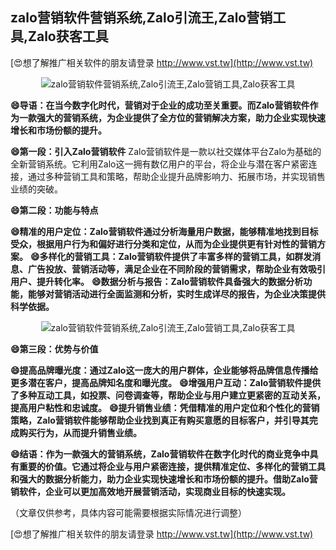 ## **zalo营销软件营销系统,Zalo引流王,Zalo营销工具,Zalo获客工具**

[😍想了解推广相关软件的朋友请登录 http://www.vst.tw](http://www.vst.tw)

 <center><img src="https://vst.tw/MP4/tuiguang/png/7.png" alt="zalo营销软件营销系统,Zalo引流王,Zalo营销工具,Zalo获客工具"></center>

**😄导语：在当今数字化时代，营销对于企业的成功至关重要。而Zalo营销软件作为一款强大的营销系统，为企业提供了全方位的营销解决方案，助力企业实现快速增长和市场份额的提升。**

**😄第一段：引入Zalo营销软件**
Zalo营销软件是一款以社交媒体平台Zalo为基础的全新营销系统。它利用Zalo这一拥有数亿用户的平台，将企业与潜在客户紧密连接，通过多种营销工具和策略，帮助企业提升品牌影响力、拓展市场，并实现销售业绩的突破。

**😄第二段：功能与特点**

**😄精准的用户定位：Zalo营销软件通过分析海量用户数据，能够精准地找到目标受众，根据用户行为和偏好进行分类和定位，从而为企业提供更有针对性的营销方案。**
**😄多样化的营销工具：Zalo营销软件提供了丰富多样的营销工具，如群发消息、广告投放、营销活动等，满足企业在不同阶段的营销需求，帮助企业有效吸引用户、提升转化率。**
**😄数据分析与报告：Zalo营销软件具备强大的数据分析功能，能够对营销活动进行全面监测和分析，实时生成详尽的报告，为企业决策提供科学依据。**

 <center><img src="https://vst.tw/MP4/tuiguang/png/3.png" alt="zalo营销软件营销系统,Zalo引流王,Zalo营销工具,Zalo获客工具"></center>

**😄第三段：优势与价值**

**😄提高品牌曝光度：通过Zalo这一庞大的用户群体，企业能够将品牌信息传播给更多潜在客户，提高品牌知名度和曝光度。**
**😄增强用户互动：Zalo营销软件提供了多种互动工具，如投票、问卷调查等，帮助企业与用户建立更紧密的互动关系，提高用户粘性和忠诚度。**
**😄提升销售业绩：凭借精准的用户定位和个性化的营销策略，Zalo营销软件能够帮助企业找到真正有购买意愿的目标客户，并引导其完成购买行为，从而提升销售业绩。**

**😄结语：作为一款强大的营销系统，Zalo营销软件在数字化时代的商业竞争中具有重要的价值。它通过将企业与用户紧密连接，提供精准定位、多样化的营销工具和强大的数据分析能力，助力企业实现快速增长和市场份额的提升。借助Zalo营销软件，企业可以更加高效地开展营销活动，实现商业目标的快速实现。**

（文章仅供参考，具体内容可能需要根据实际情况进行调整）

[😍想了解推广相关软件的朋友请登录 http://www.vst.tw](http://www.vst.tw)



